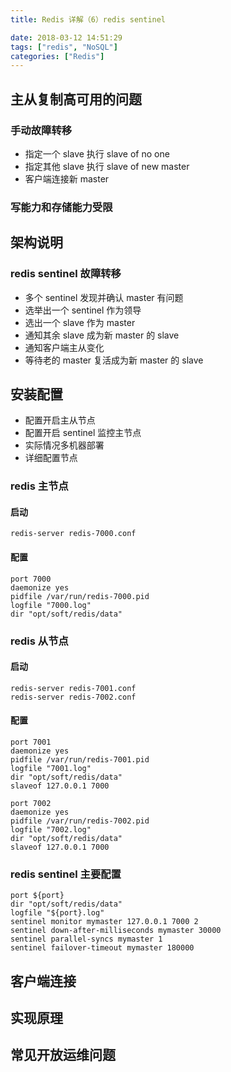 ```yaml
---
title: Redis 详解（6）redis sentinel

date: 2018-03-12 14:51:29
tags: ["redis", "NoSQL"]
categories: ["Redis"]
---
```


## 主从复制高可用的问题

### 手动故障转移

* 指定一个 slave 执行 slave of no one
* 指定其他 slave 执行 slave of new master
* 客户端连接新 master

### 写能力和存储能力受限

## 架构说明

### redis sentinel 故障转移

* 多个 sentinel 发现并确认 master 有问题
* 选举出一个 sentinel 作为领导
* 选出一个 slave 作为 master
* 通知其余 slave 成为新 master 的 slave
* 通知客户端主从变化
* 等待老的 master 复活成为新 master 的 slave

## 安装配置

* 配置开启主从节点
* 配置开启 sentinel 监控主节点
* 实际情况多机器部署
* 详细配置节点

### redis 主节点

#### 启动

```
redis-server redis-7000.conf
```

#### 配置

```
port 7000
daemonize yes
pidfile /var/run/redis-7000.pid
logfile "7000.log"
dir "opt/soft/redis/data"
```

### redis 从节点

#### 启动

```
redis-server redis-7001.conf
redis-server redis-7002.conf
```

#### 配置

```
port 7001
daemonize yes
pidfile /var/run/redis-7001.pid
logfile "7001.log"
dir "opt/soft/redis/data"
slaveof 127.0.0.1 7000

port 7002
daemonize yes
pidfile /var/run/redis-7002.pid
logfile "7002.log"
dir "opt/soft/redis/data"
slaveof 127.0.0.1 7000
```

### redis sentinel 主要配置

```
port ${port}
dir "opt/soft/redis/data"
logfile "${port}.log"
sentinel monitor mymaster 127.0.0.1 7000 2
sentinel down-after-milliseconds mymaster 30000
sentinel parallel-syncs mymaster 1
sentinel failover-timeout mymaster 180000
```

## 客户端连接

## 实现原理

## 常见开放运维问题
